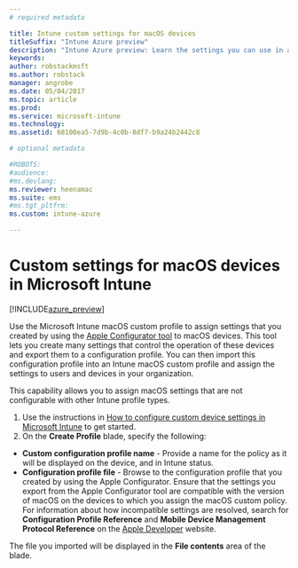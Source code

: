 ```yaml
---
# required metadata

title: Intune custom settings for macOS devicestitleSuffix: "Intune Azure preview"
description: "Intune Azure preview: Learn the settings you can use in a macOS custom profile."
keywords:
author: robstackmsft
ms.author: robstack
manager: angrobe
ms.date: 05/04/2017
ms.topic: article
ms.prod:
ms.service: microsoft-intune
ms.technology:
ms.assetid: 68100ea5-7d9b-4c0b-8df7-b9a24b2442c8

# optional metadata

#ROBOTS:
#audience:
#ms.devlang:
ms.reviewer: heenamac
ms.suite: ems
#ms.tgt_pltfrm:
ms.custom: intune-azure

---
```


# Custom settings for macOS devices in Microsoft Intune

[!INCLUDE[azure_preview](./includes/azure_preview.md)]

Use the Microsoft Intune macOS custom profile to assign settings that you created by using the [Apple Configurator tool](https://itunes.apple.com/app/apple-configurator-2/id1037126344?mt=12) to macOS devices. This tool lets you create many settings that control the operation of these devices and export them to a configuration profile. You can then import this configuration profile into an Intune macOS custom profile and assign the settings to users and devices in your organization.

This capability allows you to assign macOS settings that are not configurable with other Intune profile types.


1. Use the instructions in [How to configure custom device settings in Microsoft Intune](how-to-configure-custom-settings.md) to get started.
2. On the **Create Profile** blade, specify the following:

- **Custom configuration profile name** - Provide a name for the policy as it will be displayed on the device, and in Intune status.
- **Configuration profile file** - Browse to the configuration profile that you created by using the Apple Configurator.
Ensure that the settings you export from the Apple Configurator tool are compatible with the version of macOS on the devices to which you assign the macOS custom policy. For information about how incompatible settings are resolved, search for **Configuration Profile Reference** and **Mobile Device Management Protocol Reference** on the [Apple Developer](https://developer.apple.com/) website.

The file you imported will be displayed in the **File contents** area of the blade.
